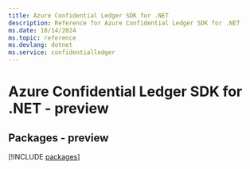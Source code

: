```yaml
---
title: Azure Confidential Ledger SDK for .NET
description: Reference for Azure Confidential Ledger SDK for .NET
ms.date: 10/14/2024
ms.topic: reference
ms.devlang: dotnet
ms.service: confidentialledger
---
```

# Azure Confidential Ledger SDK for .NET - preview
## Packages - preview
[!INCLUDE [packages](confidential-ledger-index.md)]